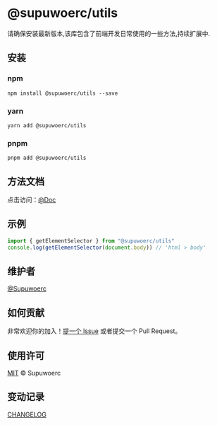# @supuwoerc/utils
请确保安装最新版本,该库包含了前端开发日常使用的一些方法,持续扩展中.
## 安装
### npm
`npm install @supuwoerc/utils --save`
### yarn
`yarn add @supuwoerc/utils`
### pnpm
`pnpm add @supuwoerc/utils`
## 方法文档
点击访问：[@Doc](https://supuwoerc.github.io/supuwoerc-utils/index.html)
## 示例
```typescript
import { getElementSelector } from "@supuwoerc/utils"
console.log(getElementSelector(document.body)) // 'html > body'
```
## 维护者
[@Supuwoerc](https://github.com/supuwoerc)
## 如何贡献
非常欢迎你的加入！[提一个 Issue](https://github.com/supuwoerc/supuwoerc-utils/issues/new) 或者提交一个 Pull Request。
## 使用许可
[MIT](LICENSE) © Supuwoerc
## 变动记录

[CHANGELOG](CHANGELOG.md)  